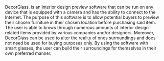 DecorGlass, is an interior design preview software that can be run on any device that is equipped with a camera and has the ability to connect to the Internet. The purpose of this software is to allow potential buyers to preview their chosen furniture in their chosen location before purchasing said item. The user is able to brows through numerous amounts of interior design related items provided by various companies and/or designers. Moreover, DecorGlass can be used to alter the reality of ones surroundings and does not need be used for buying purposes only. By using the software with smart glasses, the user can build their surroundings for themselves in their own preferred manner.
